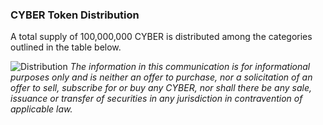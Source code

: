 ### CYBER Token Distribution

A total supply of 100,000,000 CYBER is distributed among the categories outlined in the table below.

![Distribution](/assets/token-distribution.png)
_The information in this communication is for informational purposes only and is neither an offer to purchase, nor a solicitation of an offer to sell, subscribe for or buy any CYBER, nor shall there be any sale, issuance or transfer of securities in any jurisdiction in contravention of applicable law._

